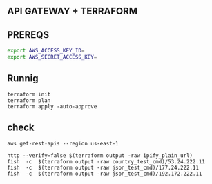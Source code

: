 ## API GATEWAY + TERRAFORM


## PREREQS

```bash 
export AWS_ACCESS_KEY_ID=
export AWS_SECRET_ACCESS_KEY=
```


## Runnig

```shell
terraform init
terraform plan
terraform apply -auto-approve
```

## check
```shell
aws get-rest-apis --region us-east-1

http --verify=false $(terraform output -raw ipify_plain_url)  
fish  -c  $(terraform output -raw country_test_cmd)/53.24.222.11 
fish  -c  $(terraform output -raw json_test_cmd)/177.24.222.11
fish  -c  $(terraform output -raw json_test_cmd)/192.172.222.11 
```
